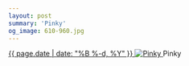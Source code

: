 ```yaml
---
layout: post
summary: 'Pinky'
og_image: 610-960.jpg
---
```


<p>
 <time>
  <a href="/610">
   {{ page.date | date: "%B %-d, %Y" }}
  </a>
 </time>
 <a href="/610">
  <img alt="Pinky" sizes="(min-width: 700px) 50vw, calc(100vw - 2rem)" src="{{ site.assets_url }}/610-480.jpg" srcset="{{ site.assets_url }}/610-240.jpg 240w, {{ site.assets_url }}/610-480.jpg 480w, {{ site.assets_url }}/610-720.jpg 720w, {{ site.assets_url }}/610-960.jpg 960w"/>
 </a>
 <span>
  Pinky
 </span>
</p>
